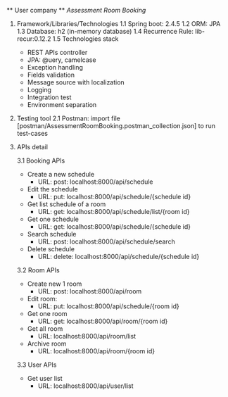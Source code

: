 ** User company **
_Assessment Room Booking_

1. Framework/Libraries/Technologies 
   1.1 Spring boot: 2.4.5
   1.2 ORM: JPA
   1.3 Database: h2 (in-memory database)
   1.4 Recurrence Rule: lib-recur:0.12.2
   1.5 Technologies stack
    + REST APIs controller
    + JPA: @uery, camelcase
    + Exception handling
    + Fields validation
    + Message source with localization
    + Logging
    + Integration test
    + Environment separation
   
2. Testing tool
   2.1 Postman: import file [postman/AssessmentRoomBooking.postman_collection.json] to run test-cases
   
3. APIs detail
   
   3.1 Booking APIs
   - Create a new schedule
        + URL: post: localhost:8000/api/schedule
   - Edit the schedule
        + URL: put: localhost:8000/api/schedule/{schedule id}
   - Get list schedule of a room
        + URL: get: localhost:8000/api/schedule/list/{room id}
   - Get one schedule
        + URL: get: localhost:8000/api/schedule/{schedule id}
   - Search schedule
        + URL: post: localhost:8000/api/schedule/search
   - Delete schedule
        + URL: delete: localhost:8000/api/schedule/{schedule id}
    
   3.2 Room APIs
   - Create new 1 room
        + URL: post: localhost:8000/api/room
   - Edit room:
        + URL: put: localhost:8000/api/schedule/{room id}
   - Get one room
        + URL: get: localhost:8000/api/room/{room id}
   - Get all room
        + URL: localhost:8000/api/room/list
   - Archive room
        + URL: localhost:8000/api/room/{room id}
    
   3.3 User APIs
   - Get user list
        + URL: localhost:8000/api/user/list
